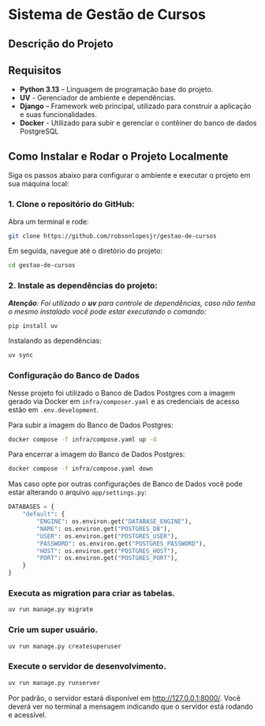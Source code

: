 # Sistema de Gestão de Cursos

## Descrição do Projeto

## Requisitos

- **Python 3.13** – Linguagem de programação base do projeto.
- **UV** - Gerenciador de ambiente e dependências.
- **Django** – Framework web principal, utilizado para construir a aplicação e suas funcionalidades.
- **Docker** - Utilizado para subir e gerenciar o contêiner do banco de dados PostgreSQL

## Como Instalar e Rodar o Projeto Localmente

Siga os passos abaixo para configurar o ambiente e executar o projeto em sua máquina local:

### 1. Clone o repositório do GitHub:

Abra um terminal e rode:
```bash
git clone https://github.com/robsonlopesjr/gestao-de-cursos
```

Em seguida, navegue até o diretório do projeto:
```bash
cd gestao-de-cursos
```

### 2. Instale as dependências do projeto:

<em><b>Atenção</b>: Foi utilizado o <b>uv</b> para controle de dependências, caso não tenha o mesmo instalado você pode estar executando o comando:</em>

```bash
pip install uv
```

Instalando as dependências:
```bash
uv sync
```

### Configuração do Banco de Dados

Nesse projeto foi utilizado o Banco de Dados Postgres com a imagem gerado via Docker em `infra/composer.yaml` e as credenciais de acesso estão em `.env.development`.

Para subir a imagem do Banco de Dados Postgres:
```bash
docker compose -f infra/compose.yaml up -d
```

Para encerrar a imagem do Banco de Dados Postgres:
```bash
docker compose -f infra/compose.yaml down
```

Mas caso opte por outras configurações de Banco de Dados você pode estar alterando o arquivo `app/settings.py`:
```python
DATABASES = {
    "default": {
        "ENGINE": os.environ.get("DATABASE_ENGINE"),
        "NAME": os.environ.get("POSTGRES_DB"),
        "USER": os.environ.get("POSTGRES_USER"),
        "PASSWORD": os.environ.get("POSTGRES_PASSWORD"),
        "HOST": os.environ.get("POSTGRES_HOST"),
        "PORT": os.environ.get("POSTGRES_PORT"),
    }
}
```

### Executa as migration para criar as tabelas.
```bash
uv run manage.py migrate
```

### Crie um super usuário.
```bash
uv run manage.py createsuperuser
```

### Execute o servidor de desenvolvimento.
```bash
uv run manage.py runserver
```

Por padrão, o servidor estará disponível em http://127.0.0.1:8000/. Você deverá ver no terminal a mensagem indicando que o servidor está rodando e acessível.